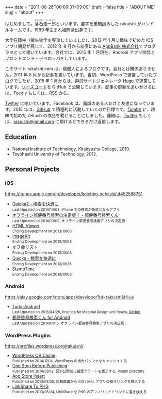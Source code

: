 +++
date = "2011-08-26T00:00:31+09:00"
draft = false
title = "ABOUT ME"
slug = "about"
+++

はじめまして。<ruby>落石浩一郎<rt>おちいしこういちろう</rt></ruby>といいます。苗字を重箱読みした rakuishi がハンドルネームです。1989 年生まれ福岡県出身です。

大学在籍中（微生物学を専攻していました）、2012 年 1 月に趣味で初めた iOS アプリ開発が高じて、2012 年 8 月から新宿にある [AppBank 株式会社](http://www.appbank.net)でプログラマとして働いています。会社では、2015 年 1 月現在、Android アプリ開発とフロントエンド・デベロッパをしています。

このサイト rakuishi.com は、僕個人によるブログです。会社とは関係ありません。2011 年 8 月から記事を書いています。当初、WordPress で運営していたブログでしたが、2015 年 1 月からは、静的サイトジェネレータ [Hugo](http://gohugo.io/) で運営しています。[ソースコード](https://github.com/rakuishi/rakuishi.com)を GitHub で公開しています。記事の更新を追いかけるには、<a href="http://cloud.feedly.com/#subscription%2Ffeed%2Fhttp%3A%2F%2Frakuishi.com%2Ffeed%2F" target="blank">Feedly</a> もしくは、<a href="http://rakuishi.com/index.xml" target="_blank">RSS</a> から。

[Twitter](https://twitter.com/rakuishi07) に呟いています。Facebook は、面識のある人だけと友達になっています。2015 年は、[GitHub](https://github.com/rakuishi) で積極的に活動していくのが目標です。[Tumblr](http://zbrush.rakuishi.com/) に、趣味で始めた ZBrush の作品を載せることにしました。連絡は、[Twitter](https://twitter.com/rakuishi07) もしくは、[rakuishi@gmail.com](mailto:rakuishi@gmail.com) に頂けるとできるだけ返信します。

## Education

* National Institute of Technology, Kitakyushu College, 2010.
* Toyohashi University of Technology, 2012.

## Personal Projects

### iOS

<a href="https://itunes.apple.com/jp/developer/koichiro-ochiishi/id452568751" target="_blank">https://itunes.apple.com/jp/developer/koichiro-ochiishi/id452568751</a>

<ul>
<li><a href="https://itunes.apple.com/jp/app/id725195676?mt=8&uo=4&at=11l3RT" target="_blank">Quicka2 - 検索を快適に</a><br>
<small>Last Updated on 2014/10/08, iPhone での検索が快適になるアプリ</small></li>
<li><a href="https://itunes.apple.com/jp/app/id578073498?mt=8&uo=4&at=11l3RT" target="_blank">オフライン郵便番号検索の決定版！ -  郵便番号検索くん</a><br>
<small>Last Updated on 2014/10/08, オフライン郵便番号検索アプリの決定版！</small></li>
<li><a href="https://itunes.apple.com/jp/app/id656968855?mt=8&uo=4&at=11l3RT" target="_blank">HTML Viewer</a><br>
<small>Ending Development on 2013/10/08</small></li>
<li><a href="https://itunes.apple.com/jp/app/id588135117?mt=8&uo=4&at=11l3RT" target="_blank">ImageKit</a><br>
<small>Ending Development on 2013/10/08</small></li>
<li><a href="https://itunes.apple.com/jp/app/id533017985?mt=8&uo=4&at=11l3RT" target="_blank">オフ会リスト</a><br>
<small>Ending Development on 2013/10/08</small></li>
<li><a href="https://itunes.apple.com/jp/app/id511606108?mt=8&uo=4&at=11l3RT" target="_blank">Quicka - 検索を快適に</a><br>
<small>Ending Development on 2013/10/26</small></li>
<li><a href="https://itunes.apple.com/jp/app/id452580423?mt=8&uo=4&at=11l3RT" target="_blank">StampTime</a><br>
<small>Ending Development on 2013/10/08</small></li>
</ul>

### Android

<a href="https://play.google.com/store/apps/developer?id=rakuishi&hl=ja" target="_blank">https://play.google.com/store/apps/developer?id=rakuishi&hl=ja</a>

<ul>
<li><a href="https://play.google.com/store/apps/details?id=com.rakuishi.todo" target="_blank">Todo-Android</a><br>
<small>Last Updated on 2015/04/29, Practice for Material Design and Realm, <a href="https://github.com/rakuishi/Todo-Android" target="_blank">GitHub</a></small></li>
<li><a href="https://play.google.com/store/apps/details?id=com.rakuishi.postalcode" target="_blank">郵便番号検索くん for Android</a><br>
<small>Last Updated on 2014/01/15, オフライン郵便番号検索アプリの決定版！</small></li>
</ul>

### WordPress Plugins

<a href="https://profiles.wordpress.org/rakuishi/" target="_blank">https://profiles.wordpress.org/rakuishi/</a>

<ul>
<li><a href="http://rakuishi.com/archives/6858/">WordPress OB Cache</a><br>
<small>Published on 2014/12/14, WordPress の出力バッファをキャッシュする</small></li>
<li><a href="http://rakuishi.com/archives/6736">One Step Before Publishing</a><br>
<small>Published on 2014/08/12, 記事公開前に確認アラートを表示する, <a href="https://wordpress.org/plugins/one-step-before-publishing/" target="_blank">Plugin Directory</a></small></li>
<li><a href="http://rakuishi.com/archives/6018/">App Store Insert</a><br>
<small>Published on 2013/08/25, 投稿画面から iOS / Mac アプリの紹介リンクを挿入する</small></li>
<li><a href="http://rakuishi.com/archives/5886/">LinkShare To PHG</a><br>
<small>Published on 2013/08/24, LinkShare を PHG のアフィリエイトリンクに置き換える</small></li>
</ul>
